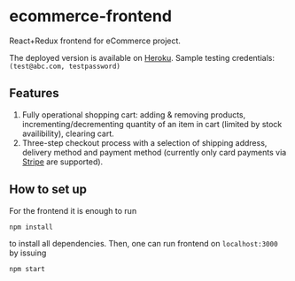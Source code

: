 # ecommerce-frontend
React+Redux frontend for eCommerce project. 

The deployed version is available on [Heroku](https://ecommerce-frontend-react.herokuapp.com/). Sample testing credentials: `(test@abc.com, testpassword)`

Features
--------
1. Fully operational shopping cart: adding & removing products, incrementing/decrementing quantity of an item in cart (limited by stock availibility), clearing cart.
2. Three-step checkout process with a selection of shipping address, delivery method and payment method (currently only card payments via [Stripe](https://stripe.com/) are supported).

## How to set up

For the frontend it is enough to run

`npm install`

to install all dependencies. Then, one can run frontend on `localhost:3000` by issuing

`npm start`
